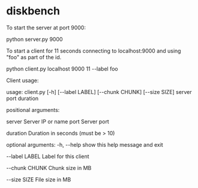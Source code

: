 # diskbench

To start the server at port 9000:

python server.py 9000

To start a client for 11 seconds connecting to localhost:9000 and using "foo" as part of the id.

python client.py localhost 9000 11 --label foo 

Client usage:

usage: client.py [-h] [--label LABEL] [--chunk CHUNK] [--size SIZE]
                 server port duration

positional arguments:

  server         Server IP or name
  port           Server port
  
  duration       Duration in seconds (must be > 10)
  

optional arguments:
  -h, --help     show this help message and exit
  
  --label LABEL  Label for this client
  
  --chunk CHUNK  Chunk size in MB
  
  --size SIZE    File size in MB
  
  
